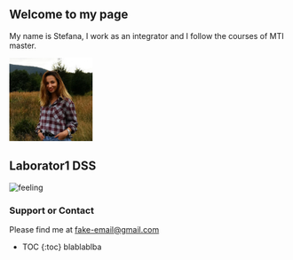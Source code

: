 ## Welcome to my page

My name is Stefana, I work as an integrator and I follow the courses of MTI master.

<img src="images/stef.png" alt="hi" width=150 height=150 class="inline"/>

## Laborator1 DSS

![feeling](https://media.giphy.com/media/kFteMU5oDo1Bm/giphy.gif)

### Support or Contact

Please find me at [fake-email@gmail.com](mailto:fake-email@gmail.com)

* TOC {:toc}
blablablba
